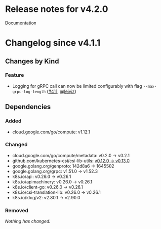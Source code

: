 # Release notes for v4.2.0

[Documentation](https://kubernetes-csi.github.io)

# Changelog since v4.1.1

## Changes by Kind

### Feature

- Logging for gRPC call can now be limited configurably with flag `--max-grpc-log-length` ([#411](https://github.com/kubernetes-csi/csi-sidecars/pkg/attacher/pull/411), [@leiyiz](https://github.com/leiyiz))

## Dependencies

### Added
- cloud.google.com/go/compute: v1.12.1

### Changed
- cloud.google.com/go/compute/metadata: v0.2.0 → v0.2.1
- github.com/kubernetes-csi/csi-lib-utils: [v0.12.0 → v0.13.0](https://github.com/kubernetes-csi/csi-lib-utils/compare/v0.12.0...v0.13.0)
- google.golang.org/genproto: 142d8a6 → 1645502
- google.golang.org/grpc: v1.51.0 → v1.52.3
- k8s.io/api: v0.26.0 → v0.26.1
- k8s.io/apimachinery: v0.26.0 → v0.26.1
- k8s.io/client-go: v0.26.0 → v0.26.1
- k8s.io/csi-translation-lib: v0.26.0 → v0.26.1
- k8s.io/klog/v2: v2.80.1 → v2.90.0

### Removed
_Nothing has changed._
